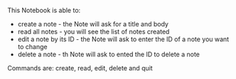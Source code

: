 This Notebook is able to:

* create a note - the Note will ask for a title and body
* read all notes - you will see the list of notes created
* edit a note by its ID - the Note will ask to enter the ID of a note you want to change
* delete a note - th Note will ask to ented the ID to delete a note

Commands are: create, read, edit, delete and quit